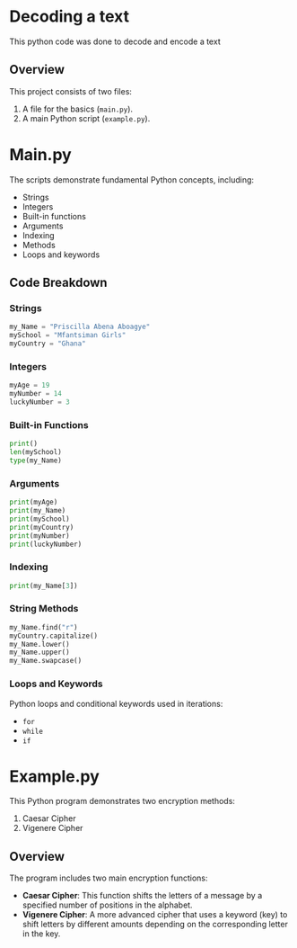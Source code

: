 # Decoding a text
This python code was done to decode and encode a text

## Overview
This project consists of two files:
1. A file for the basics (`main.py`).
2. A main Python script (`example.py`).

# Main.py
The scripts demonstrate fundamental Python concepts, including:
- Strings
- Integers
- Built-in functions
- Arguments
- Indexing
- Methods
- Loops and keywords

## Code Breakdown

### Strings
```python
my_Name = "Priscilla Abena Aboagye"
mySchool = "Mfantsiman Girls"
myCountry = "Ghana"
```

### Integers
```python
myAge = 19
myNumber = 14
luckyNumber = 3
```

### Built-in Functions
```python
print()
len(mySchool)
type(my_Name)
```

### Arguments
```python
print(myAge)
print(my_Name)
print(mySchool)
print(myCountry)
print(myNumber)
print(luckyNumber)
```

### Indexing
```python
print(my_Name[3])
```

### String Methods
```python
my_Name.find("r")
myCountry.capitalize()
my_Name.lower()
my_Name.upper()
my_Name.swapcase()
```

### Loops and Keywords
Python loops and conditional keywords used in iterations:
- `for`
- `while`
- `if`

# Example.py
This Python program demonstrates two encryption methods:
1. Caesar Cipher
2. Vigenere Cipher

## Overview
The program includes two main encryption functions:
- **Caesar Cipher**: This function shifts the letters of a message by a specified number of positions in the alphabet.
- **Vigenere Cipher**: A more advanced cipher that uses a keyword (key) to shift letters by different amounts depending on the corresponding letter in the key.
